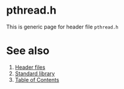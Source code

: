 # pthread.h
This is generic page for header file `pthread.h`
# See also
1. [Header files](README.md)
2. [Standard library](../README.md)
3. [Table of Contents](../../README.md)
